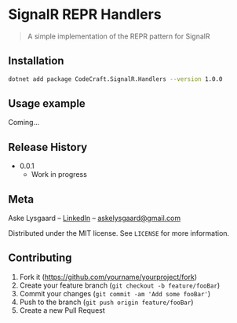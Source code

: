 # SignalR REPR Handlers
> A simple implementation of the REPR pattern for SignalR

## Installation

```sh
dotnet add package CodeCraft.SignalR.Handlers --version 1.0.0
```

## Usage example

Coming...

## Release History

* 0.0.1
    * Work in progress

## Meta

Aske Lysgaard – [LinkedIn](https://www.linkedin.com/in/aske-lysgaard/) – askelysgaard@gmail.com

Distributed under the MIT license. See ``LICENSE`` for more information.

## Contributing

1. Fork it (<https://github.com/yourname/yourproject/fork>)
2. Create your feature branch (`git checkout -b feature/fooBar`)
3. Commit your changes (`git commit -am 'Add some fooBar'`)
4. Push to the branch (`git push origin feature/fooBar`)
5. Create a new Pull Request
